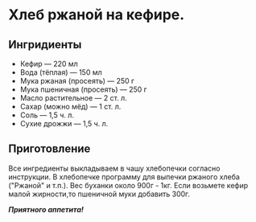 # Хлеб ржаной на кефире.
## Ингридиенты
- Кефир — 220 мл
- Вода (тёплая) — 150 мл
- Мука ржаная (просеять) — 250 г
- Мука пшеничная  (просеять) — 250 г
- Масло растительное — 2 ст. л.
- Сахар (можно мёд) — 1 ст. л.
- Соль — 1,5 ч. л.
- Сухие дрожжи — 1,5 ч. л.

## Приготовление
Все ингредиенты выкладываем в чашу хлебопечки согласно инструкции. В хлебопечке программу для выпечки ржаного хлеба ("Ржаной" и т.п.). Вес буханки около 900г - 1кг. Если возьмете кефир малой жирности,то пшеничной муки добавить 300г.

***Приятного аппетита!***
